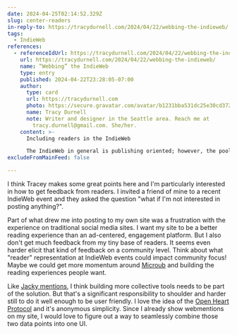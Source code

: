 ```yaml
---
date: 2024-04-25T02:14:52.329Z
slug: center-readers
in-reply-to: https://tracydurnell.com/2024/04/22/webbing-the-indieweb/
tags:
  - IndieWeb
references:
  - referenceIdUrl: https://tracydurnell.com/2024/04/22/webbing-the-indieweb/
    url: https://tracydurnell.com/2024/04/22/webbing-the-indieweb/
    name: “Webbing” the IndieWeb
    type: entry
    published: 2024-04-22T23:28:05-07:00
    author:
      type: card
      url: https://tracydurnell.com
      photo: https://secure.gravatar.com/avatar/b1231bba531dc25e30cd37258109de9c?s=125&d=default&r=pg
      name: Tracy Durnell
      note: Writer and designer in the Seattle area. Reach me at
        tracy.durnell@gmail.com. She/her.
    content: >-
      Including readers in the IndieWeb

      The IndieWeb in general is publishing oriented; however, the pool of people willing to publish anything is very small as a subset of the online audience. If the IndieWeb is meant to be for all, we ought to consider how our indie websites can serve people who primarily read content rather than write it — at the same time we lower the barriers to entry of posting replies and interacting with our sites. And I mean both technical and social barriers.
excludeFromMainFeed: false

---
```


I think Tracey makes some great points here and I'm particularly interested in how to get feedback from readers. I invited a friend of mine to a recent IndieWeb event and they asked the question "what if I'm not interested in posting anything?".

Part of what drew me into posting to my own site was a frustration with the experience on traditional social media sites. I want my site to be a better reading experience than an ad-centered, engagement platform. But I also don't get much feedback from my tiny base of readers. It seems even harder elicit that kind of feedback on a community level. Think about what "reader" representation at IndieWeb events could impact community focus! Maybe we could get more momentum around [Microub](https://indieweb.org/Microsub) and building the reading experiences people want.

Like [Jacky mentions](https://jacky.wtf/2024/4/GXB6), I think building more collective tools needs to be part of the solution. But that's a significant responsibility to shoulder and harder still to do it well enough to be user friendly. I love the idea of the [Open Heart Protocol](https://openheart.fyi/) and it's anonymous simplicity. Since I already show webmentions on my site, I would love to figure out a way to seamlessly combine those two data points into one UI.
